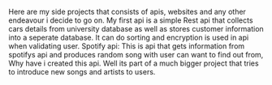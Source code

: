 Here are my side projects that consists of apis, websites and any other endeavour i decide to go on. 
My first api is a simple Rest api that collects cars details from university database as well as stores customer information into a seperate database. It can do sorting and encryption is used in api when validating user.
Spotify api:
This is api that gets information from spotifys api and produces random song with user can want to find out from, Why have i created this api. Well its part of a much bigger project that tries to introduce new songs and artists to users.
